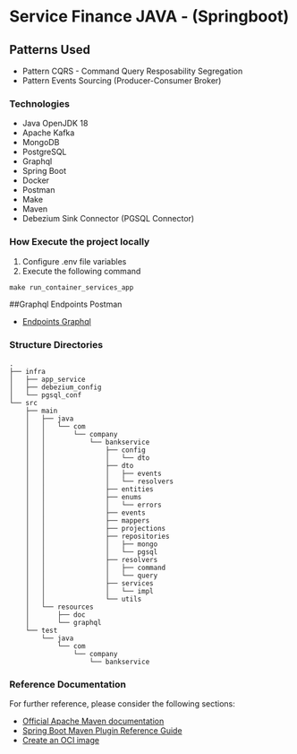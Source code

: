 # Service Finance JAVA - (Springboot)


## Patterns Used
- Pattern CQRS - Command Query Resposability Segregation
- Pattern Events Sourcing (Producer-Consumer Broker)

### Technologies
- Java OpenJDK 18
- Apache Kafka
- MongoDB
- PostgreSQL
- Graphql
- Spring Boot
- Docker
- Postman
- Make
- Maven
- Debezium Sink Connector (PGSQL Connector)

### How Execute the project locally

1) Configure .env file variables
2) Execute the following command
```makefile
make run_container_services_app
```

##Graphql Endpoints Postman
- [Endpoints Graphql](https://github.com/92Sam/cqrs-bank/blob/develop/src/main/resources/doc/POSTMAN-CQRS-BANK.postman_collection.json)

### Structure Directories
``` 
.
├── infra
│   ├── app_service
│   ├── debezium_config
│   └── pgsql_conf
└── src
    ├── main
    │   ├── java
    │   │   └── com
    │   │       └── company
    │   │           └── bankservice
    │   │               ├── config
    │   │               │   └── dto
    │   │               ├── dto
    │   │               │   ├── events
    │   │               │   └── resolvers
    │   │               ├── entities
    │   │               ├── enums
    │   │               │   └── errors
    │   │               ├── events
    │   │               ├── mappers
    │   │               ├── projections
    │   │               ├── repositories
    │   │               │   ├── mongo
    │   │               │   └── pgsql
    │   │               ├── resolvers
    │   │               │   ├── command
    │   │               │   └── query
    │   │               ├── services
    │   │               │   └── impl
    │   │               └── utils
    │   └── resources
    │       ├── doc
    │       └── graphql
    └── test
        └── java
            └── com
                └── company
                    └── bankservice

```


### Reference Documentation
For further reference, please consider the following sections:

* [Official Apache Maven documentation](https://maven.apache.org/guides/index.html)
* [Spring Boot Maven Plugin Reference Guide](https://docs.spring.io/spring-boot/docs/2.7.5/maven-plugin/reference/html/)
* [Create an OCI image](https://docs.spring.io/spring-boot/docs/2.7.5/maven-plugin/reference/html/#build-image)
